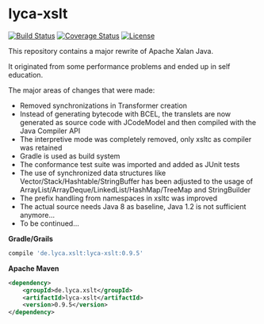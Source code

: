 lyca-xslt
=========

[![Build Status](https://travis-ci.org/lyca/lyca-xslt.svg?branch=codemodel)](https://travis-ci.org/lyca/lyca-xslt)
[![Coverage Status](https://coveralls.io/repos/github/lyca/lyca-xslt/badge.svg?branch=codemodel)](https://coveralls.io/github/lyca/lyca-xslt?branch=codemodel)
[![License](https://img.shields.io/badge/License-Apache%202.0-blue.svg)](https://opensource.org/licenses/Apache-2.0)

This repository contains a major rewrite of Apache Xalan Java.

It originated from some performance problems and ended up in self education.

The major areas of changes that were made:
* Removed synchronizations in Transformer creation
* Instead of generating bytecode with BCEL, the translets are now generated
  as source code with JCodeModel and then compiled with the Java Compiler API
* The interpretive mode was completely removed, only xsltc as compiler was
  retained
* Gradle is used as build system
* The conformance test suite was imported and added as JUnit tests
* The use of synchronized data structures like Vector/Stack/Hashtable/StringBuffer
  has been adjusted to the usage of ArrayList/ArrayDeque/LinkedList/HashMap/TreeMap
  and StringBuilder
* The prefix handling from namespaces in xsltc was improved
* The actual source needs Java 8 as baseline, Java 1.2 is not sufficient anymore...
* To be continued...

**Gradle/Grails**

```groovy
compile 'de.lyca.xslt:lyca-xslt:0.9.5'
```

**Apache Maven**

```xml
<dependency>
    <groupId>de.lyca.xslt</groupId>
    <artifactId>lyca-xslt</artifactId>
    <version>0.9.5</version>
</dependency>
```
